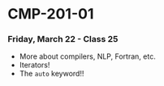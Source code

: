# CMP-201-01
### Friday, March 22 - Class 25

- More about compilers, NLP, Fortran, etc.
- Iterators!
- The `auto` keyword!!
